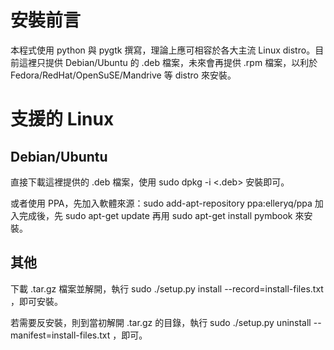 # 安裝前言 #
本程式使用 python 與 pygtk 撰寫，理論上應可相容於各大主流 Linux distro。目前這裡只提供 Debian/Ubuntu 的 .deb 檔案，未來會再提供 .rpm 檔案，以利於 Fedora/RedHat/OpenSuSE/Mandrive 等 distro 來安裝。

# 支援的 Linux #

## Debian/Ubuntu ##
直接下載這裡提供的 .deb 檔案，使用 sudo dpkg -i <.deb> 安裝即可。

或者使用 PPA，先加入軟體來源：sudo add-apt-repository ppa:elleryq/ppa
加入完成後，先 sudo apt-get update
再用 sudo apt-get install pymbook 來安裝。

## 其他 ##
下載 .tar.gz 檔案並解開，執行 sudo ./setup.py install --record=install-files.txt ，即可安裝。

若需要反安裝，則到當初解開 .tar.gz 的目錄，執行 sudo ./setup.py uninstall --manifest=install-files.txt ，即可。
